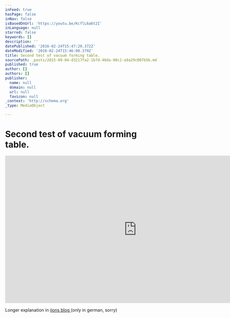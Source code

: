 ```yaml
---
inFeed: true
hasPage: false
inNav: false
isBasedOnUrl: 'https://youtu.be/KcflL6a6t2I'
inLanguage: null
starred: false
keywords: []
description: ''
datePublished: '2016-02-24T15:47:20.372Z'
dateModified: '2016-02-24T15:46:00.379Z'
title: Second test of vacuum forming table.
sourcePath: _posts/2015-09-04-d3217fa2-1b7d-46da-90c2-a9a29c007b5b.md
published: true
author: []
authors: []
publisher:
  name: null
  domain: null
  url: null
  favicon: null
_context: 'http://schema.org'
_type: MediaObject

---
```

# Second test of vacuum forming table.

<iframe src="https://cdn.embedly.com/widgets/media.html?src=https%3A%2F%2Fwww.youtube.com%2Fembed%2FKcflL6a6t2I%3Ffeature%3Doembed&amp;url=https%3A%2F%2Fwww.youtube.com%2Fwatch%3Fv%3DKcflL6a6t2I%26feature%3Dyoutu.be&amp;image=https%3A%2F%2Fi.ytimg.com%2Fvi%2FKcflL6a6t2I%2Fhqdefault.jpg&amp;key=b7d04c9b404c499eba89ee7072e1c4f7&amp;type=text%2Fhtml&amp;schema=youtube" width="854" height="480" scrolling="no" frameborder="0" allowfullscreen="allowfullscreen" style=""></iframe>

Longer explanation in [ijons blog ][0](only in german, sorry)

[0]: http://www.ijon.me/2015/03/07/tiefziehtisch/